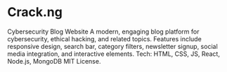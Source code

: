 # Crack.ng
Cybersecurity Blog Website A modern, engaging blog platform for cybersecurity, ethical hacking, and related topics. Features include responsive design, search bar, category filters, newsletter signup, social media integration, and interactive elements.  Tech: HTML, CSS, JS, React, Node.js, MongoDB MIT License.
